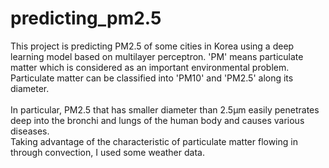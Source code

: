 # predicting_pm2.5

This project is predicting PM2.5 of some cities in Korea using a deep learning model based on multilayer perceptron. 'PM' means particulate matter which is considered as an important environmental problem.
</br>
Particulate matter can be classified into 'PM10' and 'PM2.5' along its diameter.
</br></br>
In particular, PM2.5 that has smaller diameter than 2.5μm easily penetrates deep into the bronchi and lungs of the human body and causes various diseases.
</br>
Taking advantage of the characteristic of particulate matter flowing in through convection, I used some weather data.
